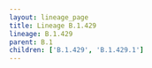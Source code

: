 ```yaml
---
layout: lineage_page
title: Lineage B.1.429
lineage: B.1.429
parent: B.1
children: ['B.1.429', 'B.1.429.1']
---
```

